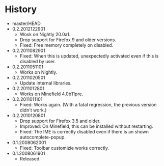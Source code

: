 # History

 - master/HEAD
 - 0.2.2012122901
   * Wosk on Nightly 20.0a1.
   * Drop support for Firefox 9 and older versions.
   * Fixed: Free memory completely on disabled.
 - 0.2.2011082901
   * Fixed: When this is updated, unexpectedly activated even if this is disabled by user.
 - 0.2.2011051101
   * Works on Nightly.
 - 0.2.2011020501
   * Update internal libraries.
 - 0.2.2011012801
   * Works on Minefield 4.0b11pre.
 - 0.2.2011011101
   * Fixed: Works again. (With a fatal regression, the previous version didn't work.)
 - 0.2.2010120801
   * Drop support for Firefox 3.5 and older.
   * Improved: On Minefield, this can be installed without restarting.
   * Fixed: The IME is correctly disabled even if there is an shown autocomplete-popup.
 - 0.1.2008062001
   * Fixed: Toolbar customizie works correctly.
 - 0.1.2008061901
   * Released.

